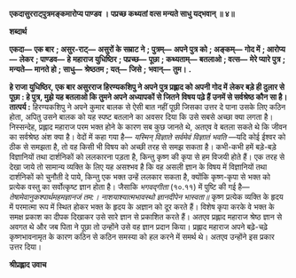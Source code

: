 **एकदासुरराट्पुत्रमङ्कमारोप्य पाण्डव ।** **पप्रच्छ कथ्यतां वत्स मन्यते साधु यद्भवान् ॥ ४॥** 

**शब्दार्थ** 

**एकदा—** **एक बार** **; असुर-राट्—** **असुरों के सम्राट ने** **; पुत्रम्—** **अपने पुत्र को** **; अङ्कम्—** **गोद में** **; आरोप्य—** **लेकर** **; पाण्डव—** **हे** **महाराज युधिष्ठिर** **; पप्रच्छ—** **पूछा** **; कथ्यताम्—** **बतलाओ** **; वत्स—** **मेरे प्यारे पुत्र** **; मन्यते—** **मानते हो** **; साधु—** **श्रेष्ठतम** **; यत्—** **जिसे** **;** **भवान्—** **तुम।** **.** 

**हे राजा युधिष्ठिर, एक बार असुरराज हिरण्यकशिपु ने अपने पुत्र प्रह्लाद को अपनी गोद में** **लेकर बड़े ही दुलार से पूछा : हे पुत्र, मुझे यह बतलाओ कि तुमने अपने अध्यापकों से जितने** **विषय पढ़े हैं उनमें से सर्वश्रेष्ठ कौन सा है।** **तात्पर्य :** हिरण्यकशिपु ने अपने कुमार बालक से ऐसी बात नहीं पूछी जिसका उत्तर दे पाना उसके लिए कठिन होता, अपितु उसने बालक को यह स्पष्ट बतलाने का अवसर दिया कि उसे सबसे अच्छा क्या लगता है। निस्सन्देह, प्रह्लाद महाराज परम भक्त होने के कारण सब कुछ जानते थे, अतएव वे बतला सकते थे कि जीवन का सर्वश्रेष्ठ अंश क्या है। वेदों में कहा गया है— *यस्मिन् विज्ञाते सर्वमेवं* *विज्ञातं भवति* —यदि कोई ईश्वर को ठीक से समझता है, तो वह किसी भी विषय को अच्छी तरह से समझ सकता है। कभी-कभी हमें बड़े-बड़े विज्ञानियों तथा दार्शनिकों को ललकारना पड़ता है, किन्तु कृष्ण की कृपा से हम विजयी होते हैं। एक तरह से देखा जाये तो सामान्य व्यक्ति के लिए यह असश्भव है कि वह असली ज्ञान के विषय में विज्ञानियों तथा दार्शनिकों को चुनौती दे पाये, किन्तु एक भक्त उन्हें ललकार सकता है, क्योंकि कृष्ण-कृपा से भक्त को प्रत्येक वस्तु का सर्वोत्कृष्ट ज्ञान होता है। जैसाकि *भगवद्गीता* (१०.११) में पुष्टि की गई है— *तेषामेवानुकश्पार्थमहमज्ञानजं तम:।* *नाशयाश्यात्मभावस्थो ज्ञानदीपेन भास्वता॥* कृष्ण प्रत्येक व्यक्ति के हृदय में परमात्मा रूप में स्थित होकर भक्त के हृदय के अज्ञान को दूर करते हैं। विशेष कृपा करके वे भक्त के समक्ष प्रकाश का दीपक दिखाकर उसे सारे ज्ञान से प्रकाशित करते हैं। अतएव प्रह्लाद महाराज श्रेष्ठ ज्ञान से अवगत थे और जब पिता ने पूछा तो उन्होंने उसे वह ज्ञान प्रदान किया। प्रह्लाद महाराज अपने बढ़े-चढ़े कृष्णभावनामृत के कारण कठिन से कठिन समस्या को हल करने में समर्थ थे। अतएव उन्होंने इस प्रकार उत्तर दिया।  

**श्रीप्रह्लाद उवाच** 
